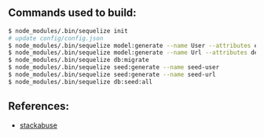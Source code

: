 ## Commands used to build:

```bash
$ node_modules/.bin/sequelize init
# update config/config.json
$ node_modules/.bin/sequelize model:generate --name User --attributes email:string,status:string,createdDateTime:date,gateCode:string
$ node_modules/.bin/sequelize model:generate --name Url --attributes destination:string,short:string,createdDateTime:date,updatedDateTime:date,status:string,userId:string
$ node_modules/.bin/sequelize db:migrate
$ node_modules/.bin/sequelize seed:generate --name seed-user
$ node_modules/.bin/sequelize seed:generate --name seed-url
$ node_modules/.bin/sequelize db:seed:all
```

## References:

- [stackabuse](https://stackabuse.com/using-sequelize-js-and-sqlite-in-an-express-js-app/)
